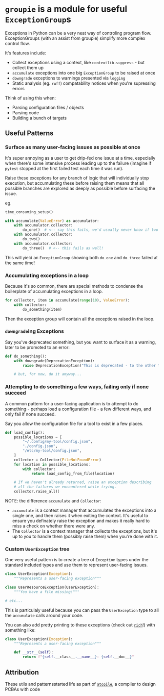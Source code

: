 # `groupie` is a module for useful `ExceptionGroup`s

Exceptions in Python can be a very neat way of controling program flow. ExceptionGroups (with an assist from groupie) simplify more complex control flow.

It's features include:
- Collect exceptions using a context, like `contextlib.suppress` - but collect them up
- `accumulate` exceptions into one big `ExceptionGroup` to be raised at once
- `downgrade` exceptions to warnings presented via `logging`
- Static analysis (eg. `ruff`) compatability notices when you're supressing errors

Think of using this when:
- Parsing configuration files / objects
- Parsing code
- Building a bunch of targets


## Useful Patterns

### Surface as many user-facing issues as possible at once

It's super annoying as a user to get drip-fed one issue at a time, especially when there's some intensive process leading up to the failure (imagine if `pytest` stopped at the first failed test each time it was run).

Raise these exceptions for any branch of logic that will individually stop execution, but accumulating these before raising them means that all possible branches are explored as deeply as possible before surfacing the issue.

eg.
```python
time_consuming_setup()

with accumulate(ValueError) as accumulator:
    with accumulator.collector:
        do_one()  # <-- say this fails, we'd usually never know if two and three were going to work!
    with accumulator.collector:
        do_two()
    with accumulator.collector:
        do_three()  # <-- this fails as well!
```

This will yield an `ExceptionGroup` showing both `do_one` and `do_three` failed at the same time!


### Accumulating exceptions in a loop

Because it's so common, there are special methods to condense the boilerplate of accumulating exceptions in a loop.

```python
for collector, item in accumulate(range(10), ValueError):
    with collector:
        do_something(item)
```

Then the exception group will contain all the exceptions raised in the loop.

### `downgrade`ing Exceptions

Say you've deprecated something, but you want to surface it as a warning, later to be promoted to an error:

```python
def do_something():
    with downgrade(DeprecationException):
        raise DeprecationException("This is deprecated - to the other thing.")

    # but, for now, do it anyway...
```

### Attempting to do something a few ways, failing only if none succeed

A common pattern for a user-facing application is to attempt to do something - perhaps load a configuration file - a few different ways, and only fail if none succeed.

Say you allow the configuration file for a tool to exist in a few places.

```python
def load_config():
    possible_locations = [
        "~/.config/my-tool/config.json",
        "./config.json",
        "/etc/my-tool/config.json",
    ]
    collector = Collector(FileNotFoundError)
    for location in possible_locations:
        with collector:
            return load_config_from_file(location)

    # If we haven't already returned, raise an exception describing
    # all the failures we encountered while trying.
    collector.raise_all()
```

NOTE: the difference `accumulate` and `Collector`:
- `accumulate` is a context manager that accumulates the exceptions into a single one, and then raises it when exiting the context. It's useful to ensure you definately raise the exception and makes it really hard to miss a check on whether there were any.
- The `Collector` is a context manager that collects the exceptions, but it's up to you to handle them (possibly raise them) when you're done with it.


### Custom `UserException` tree

One very useful pattern is to create a tree of `Exception` types under the standard included types and use them to represent user-facing issues.

```python
class UserException(Exception):
    """Represents a user-facing exception"""

class UserResourceException(UserException):
    """You have a file missing!"""

# etc...
```

This is particulaly useful because you can pass the `UserException` type to all the `accumulate` calls around your code.

You can also add pretty printing to these exceptions (check out [`rich`](https://github.com/Textualize/rich)!) with something like:

```python
class UserException(Exception):
    """Represents a user-facing exception"""

    def __str__(self):
        return f"{self.__class__.__name__}: {self.__doc__}"
```

## Attribution

These utils and patternsstarted life as part of [`atopile`](https://github.com/atopile/atopile), a compiler to design PCBAs with code
